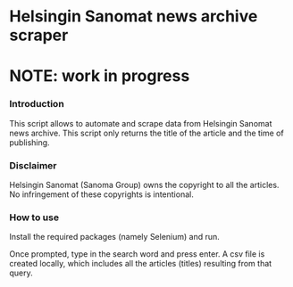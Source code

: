 # Helsingin Sanomat news archive scraper

# NOTE: work in progress

### Introduction

This script allows to automate and scrape data from Helsingin Sanomat news archive. This script only returns the title of the article and the time of publishing.


### Disclaimer

Helsingin Sanomat (Sanoma Group) owns the copyright to all the articles. No infringement of these copyrights is intentional.


### How to use

Install the required packages (namely Selenium) and run.

Once prompted, type in the search word and press enter. A csv file is created locally, which includes all the articles (titles) resulting from that query.




